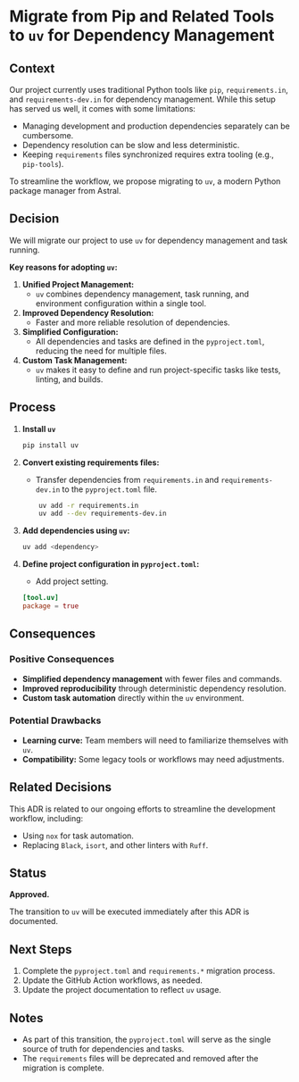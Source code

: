 # Migrate from Pip and Related Tools to `uv` for Dependency Management

## Context

Our project currently uses traditional Python tools like `pip`, `requirements.in`, and `requirements-dev.in` for
dependency management. While this setup has served us well, it comes with some limitations:

- Managing development and production dependencies separately can be cumbersome.
- Dependency resolution can be slow and less deterministic.
- Keeping `requirements` files synchronized requires extra tooling (e.g., `pip-tools`).

To streamline the workflow, we propose migrating to `uv`, a modern Python package manager from Astral.

## Decision

We will migrate our project to use `uv` for dependency management and task running.

**Key reasons for adopting `uv`:**

1. **Unified Project Management:**
   - `uv` combines dependency management, task running, and environment configuration within a single tool.
2. **Improved Dependency Resolution:**
   - Faster and more reliable resolution of dependencies.
3. **Simplified Configuration:**
   - All dependencies and tasks are defined in the `pyproject.toml`, reducing the need for multiple files.
4. **Custom Task Management:**
   - `uv` makes it easy to define and run project-specific tasks like tests, linting, and builds.

## Process

1. **Install `uv`**

   ```bash
   pip install uv
   ```

1. **Convert existing requirements files:**
   - Transfer dependencies from `requirements.in` and `requirements-dev.in` to the `pyproject.toml` file.

    ```bash
        uv add -r requirements.in
        uv add --dev requirements-dev.in
    ```

1. **Add dependencies using `uv`:**

   ```bash
   uv add <dependency>
   ```

1. **Define project configuration in `pyproject.toml`:**
   - Add project setting.

   ```toml
   [tool.uv]
   package = true
   ```

## Consequences

### Positive Consequences

- **Simplified dependency management** with fewer files and commands.
- **Improved reproducibility** through deterministic dependency resolution.
- **Custom task automation** directly within the `uv` environment.

### Potential Drawbacks

- **Learning curve:** Team members will need to familiarize themselves with `uv`.
- **Compatibility:** Some legacy tools or workflows may need adjustments.

## Related Decisions

This ADR is related to our ongoing efforts to streamline the development workflow, including:

- Using `nox` for task automation.
- Replacing `Black`, `isort`, and other linters with `Ruff`.

## Status

**Approved.**

The transition to `uv` will be executed immediately after this ADR is documented.

## Next Steps

1. Complete the `pyproject.toml` and `requirements.*` migration process.
1. Update the GitHub Action workflows, as needed.
1. Update the project documentation to reflect `uv` usage.

## Notes

- As part of this transition, the `pyproject.toml` will serve as the single source of truth for dependencies and tasks.
- The `requirements` files will be deprecated and removed after the migration is complete.

